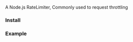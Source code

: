 A Node.js RateLimiter, Commonly used to request throttling

### Install

>

### Example

```typescript

```
